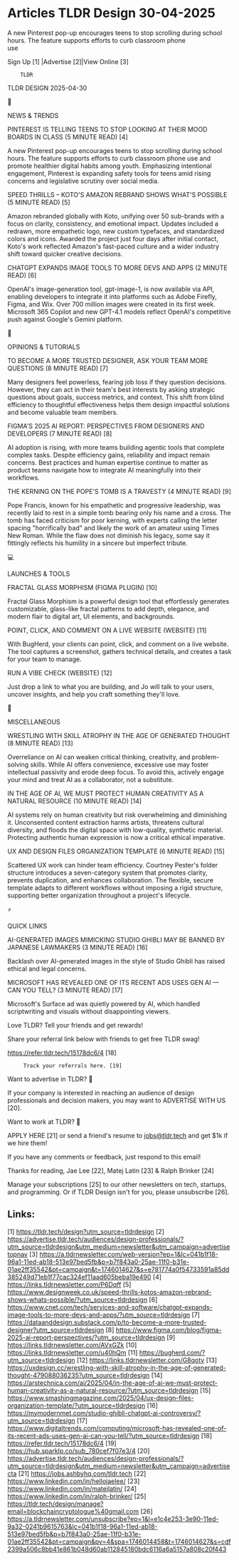 # Articles TLDR Design 30-04-2025

A new Pinterest pop-up encourages teens to stop scrolling during
school hours. The feature supports efforts to curb classroom phone
use ‌ ‌ ‌ ‌ ‌ ‌ ‌ ‌ ‌ ‌ ‌ ‌ ‌ ‌ ‌ ‌ ‌ ‌ ‌ ‌ ‌ ‌ ‌ ‌ ‌ ‌  ‌ ‌ ‌ ‌ ‌ ‌ ‌ ‌ ‌ ‌ ‌ ‌ ‌ ‌ ‌ ‌ ‌ ‌ ‌ ‌ ‌ ‌ ‌ ‌ ‌ ‌ 


 Sign Up [1] |Advertise [2]|View Online [3] 

		TLDR 

TLDR DESIGN 2025-04-30

📱 

NEWS & TRENDS

 PINTEREST IS TELLING TEENS TO STOP LOOKING AT THEIR MOOD BOARDS IN
CLASS (5 MINUTE READ) [4] 

 A new Pinterest pop-up encourages teens to stop scrolling during
school hours. The feature supports efforts to curb classroom phone use
and promote healthier digital habits among youth. Emphasizing
intentional engagement, Pinterest is expanding safety tools for teens
amid rising concerns and legislative scrutiny over social media. 

 SPEED THRILLS – KOTO'S AMAZON REBRAND SHOWS WHAT'S POSSIBLE (5
MINUTE READ) [5] 

 Amazon rebranded globally with Koto, unifying over 50 sub-brands with
a focus on clarity, consistency, and emotional impact. Updates
included a redrawn, more empathetic logo, new custom typefaces, and
standardized colors and icons. Awarded the project just four days
after initial contact, Koto's work reflected Amazon's fast-paced
culture and a wider industry shift toward quicker creative decisions. 

 CHATGPT EXPANDS IMAGE TOOLS TO MORE DEVS AND APPS (2 MINUTE READ) [6]


 OpenAI's image-generation tool, gpt-image-1, is now available via
API, enabling developers to integrate it into platforms such as Adobe
Firefly, Figma, and Wix. Over 700 million images were created in its
first week. Microsoft 365 Copilot and new GPT-4.1 models reflect
OpenAI's competitive push against Google's Gemini platform. 

🚀 

OPINIONS & TUTORIALS

 TO BECOME A MORE TRUSTED DESIGNER, ASK YOUR TEAM MORE QUESTIONS (8
MINUTE READ) [7] 

 Many designers feel powerless, fearing job loss if they question
decisions. However, they can act in their team's best interests by
asking strategic questions about goals, success metrics, and context.
This shift from blind efficiency to thoughtful effectiveness helps
them design impactful solutions and become valuable team members. 

 FIGMA'S 2025 AI REPORT: PERSPECTIVES FROM DESIGNERS AND DEVELOPERS (7
MINUTE READ) [8] 

 AI adoption is rising, with more teams building agentic tools that
complete complex tasks. Despite efficiency gains, reliability and
impact remain concerns. Best practices and human expertise continue to
matter as product teams navigate how to integrate AI meaningfully into
their workflows. 

 THE KERNING ON THE POPE'S TOMB IS A TRAVESTY (4 MINUTE READ) [9] 

 Pope Francis, known for his empathetic and progressive leadership,
was recently laid to rest in a simple tomb bearing only his name and a
cross. The tomb has faced criticism for poor kerning, with experts
calling the letter spacing "horrifically bad" and likely the work of
an amateur using Times New Roman. While the flaw does not diminish his
legacy, some say it fittingly reflects his humility in a sincere but
imperfect tribute. 

💻 

LAUNCHES & TOOLS

 FRACTAL GLASS MORPHISM (FIGMA PLUGIN) [10] 

 Fractal Glass Morphism is a powerful design tool that effortlessly
generates customizable, glass-like fractal patterns to add depth,
elegance, and modern flair to digital art, UI elements, and
backgrounds. 

 POINT, CLICK, AND COMMENT ON A LIVE WEBSITE (WEBSITE) [11] 

 With BugHerd, your clients can point, click, and comment on a live
website. The tool captures a screenshot, gathers technical details,
and creates a task for your team to manage. 

 RUN A VIBE CHECK (WEBSITE) [12] 

 Just drop a link to what you are building, and Jo will talk to your
users, uncover insights, and help you craft something they'll love. 

🎁 

MISCELLANEOUS

 WRESTLING WITH SKILL ATROPHY IN THE AGE OF GENERATED THOUGHT (8
MINUTE READ) [13] 

 Overreliance on AI can weaken critical thinking, creativity, and
problem-solving skills. While AI offers convenience, excessive use may
foster intellectual passivity and erode deep focus. To avoid this,
actively engage your mind and treat AI as a collaborator, not a
substitute. 

 IN THE AGE OF AI, WE MUST PROTECT HUMAN CREATIVITY AS A NATURAL
RESOURCE (10 MINUTE READ) [14] 

 AI systems rely on human creativity but risk overwhelming and
diminishing it. Unconsented content extraction harms artists,
threatens cultural diversity, and floods the digital space with
low-quality, synthetic material. Protecting authentic human expression
is now a critical ethical imperative. 

 UX AND DESIGN FILES ORGANIZATION TEMPLATE (6 MINUTE READ) [15] 

 Scattered UX work can hinder team efficiency. Courtney Pester's
folder structure introduces a seven-category system that promotes
clarity, prevents duplication, and enhances collaboration. The
flexible, secure template adapts to different workflows without
imposing a rigid structure, supporting better organization throughout
a project's lifecycle. 

⚡ 

QUICK LINKS

 AI-GENERATED IMAGES MIMICKING STUDIO GHIBLI MAY BE BANNED BY JAPANESE
LAWMAKERS (3 MINUTE READ) [16] 

 Backlash over AI-generated images in the style of Studio Ghibli has
raised ethical and legal concerns. 

 MICROSOFT HAS REVEALED ONE OF ITS RECENT ADS USES GEN AI — CAN YOU
TELL? (3 MINUTE READ) [17] 

 Microsoft's Surface ad was quietly powered by AI, which handled
scriptwriting and visuals without disappointing viewers. 

Love TLDR? Tell your friends and get rewards!

 Share your referral link below with friends to get free TLDR swag! 

 https://refer.tldr.tech/15178dc6/4 [18] 

		 Track your referrals here. [19] 

Want to advertise in TLDR? 📰

 If your company is interested in reaching an audience of design
professionals and decision makers, you may want to ADVERTISE WITH US
[20]. 

Want to work at TLDR? 💼

 APPLY HERE [21] or send a friend's resume to jobs@tldr.tech and get
$1k if we hire them! 

 If you have any comments or feedback, just respond to this email! 

Thanks for reading, 
Jae Lee [22], Matej Latin [23] & Ralph Brinker [24] 

 Manage your subscriptions [25] to our other newsletters on tech,
startups, and programming. Or if TLDR Design isn't for you, please
unsubscribe [26]. 

 

Links:
------
[1] https://tldr.tech/design?utm_source=tldrdesign
[2] https://advertise.tldr.tech/audiences/design-professionals/?utm_source=tldrdesign&utm_medium=newsletter&utm_campaign=advertisetopnav
[3] https://a.tldrnewsletter.com/web-version?ep=1&lc=041b1f18-96a1-11ed-ab18-513e97bed5fb&p=b7f843a0-25ae-11f0-b31e-01ae2ff35542&pt=campaign&t=1746014627&s=e781774a0f54733591a85dd385249d71eb1f77cac324ef11aad605beba19e490
[4] https://links.tldrnewsletter.com/P6Dqff
[5] https://www.designweek.co.uk/speed-thrills-kotos-amazon-rebrand-shows-whats-possible/?utm_source=tldrdesign
[6] https://www.cnet.com/tech/services-and-software/chatgpt-expands-image-tools-to-more-devs-and-apps/?utm_source=tldrdesign
[7] https://dataanddesign.substack.com/p/to-become-a-more-trusted-designer?utm_source=tldrdesign
[8] https://www.figma.com/blog/figma-2025-ai-report-perspectives/?utm_source=tldrdesign
[9] https://links.tldrnewsletter.com/AVxGZk
[10] https://links.tldrnewsletter.com/u40hQm
[11] https://bugherd.com/?utm_source=tldrdesign
[12] https://links.tldrnewsletter.com/G8qotv
[13] https://uxdesign.cc/wrestling-with-skill-atrophy-in-the-age-of-generated-thought-479088036235?utm_source=tldrdesign
[14] https://arstechnica.com/ai/2025/04/in-the-age-of-ai-we-must-protect-human-creativity-as-a-natural-resource/?utm_source=tldrdesign
[15] https://www.smashingmagazine.com/2025/04/ux-design-files-organization-template/?utm_source=tldrdesign
[16] https://mymodernmet.com/studio-ghibli-chatgpt-ai-controversy/?utm_source=tldrdesign
[17] https://www.digitaltrends.com/computing/microsoft-has-revealed-one-of-its-recent-ads-uses-gen-ai-can-you-tell/?utm_source=tldrdesign
[18] https://refer.tldr.tech/15178dc6/4
[19] https://hub.sparklp.co/sub_780cef7f07e3/4
[20] https://advertise.tldr.tech/audiences/design-professionals/?utm_source=tldrdesign&utm_medium=newsletter&utm_campaign=advertisecta
[21] https://jobs.ashbyhq.com/tldr.tech
[22] https://www.linkedin.com/in/hellojaelee/
[23] https://www.linkedin.com/in/matejlatin/
[24] https://www.linkedin.com/in/ralph-brinker/
[25] https://tldr.tech/design/manage?email=blockchaincryptologue%40gmail.com
[26] https://a.tldrnewsletter.com/unsubscribe?ep=1&l=e1c4e253-3e90-11ed-9a32-0241b9615763&lc=041b1f18-96a1-11ed-ab18-513e97bed5fb&p=b7f843a0-25ae-11f0-b31e-01ae2ff35542&pt=campaign&pv=4&spa=1746014458&t=1746014627&s=cdf2399a506c8bb41e861b048d60ab112845180bdc6116a6a5157a808c20f443